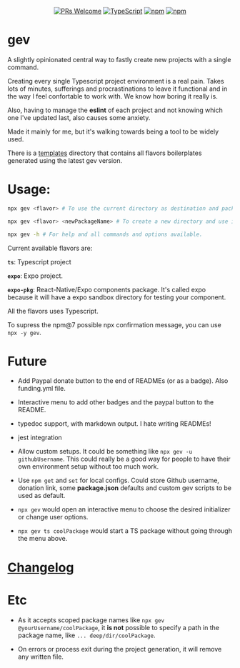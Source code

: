 <div align="center">

[![PRs Welcome](https://img.shields.io/badge/PRs-welcome-brightgreen.svg?style=flat-square)](http://makeapullrequest.com)
[![TypeScript](https://badgen.net/npm/types/env-var)](http://www.typescriptlang.org/)
[![npm](https://img.shields.io/npm/v/gev)](https://www.npmjs.com/package/gev)
[![npm](https://img.shields.io/npm/dw/gev)](https://www.npmjs.com/package/gev)

</div>

# gev

A slightly opinionated central way to fastly create new projects with a single command.

Creating every single Typescript project environment is a real pain. Takes lots of minutes, sufferings and procrastinations to leave it functional and in the way I feel confortable to work with. We know how boring it really is.

Also, having to manage the **eslint** of each project and not knowing which one I've updated last, also causes some anxiety.

Made it mainly for me, but it's walking towards being a tool to be widely used.

There is a [templates](./templates) directory that contains all flavors boilerplates generated using the latest gev version.


# Usage:

```bash
npx gev <flavor> # To use the current directory as destination and package name. Directory emptiness will be checked.

npx gev <flavor> <newPackageName> # To create a new directory and use it as the package name. Directory existence will be checked.

npx gev -h # For help and all commands and options available.
```

Current available flavors are:

**`ts`**: Typescript project

**`expo`**: Expo project.

**`expo-pkg`**: React-Native/Expo components package. It's called expo because it will have a expo sandbox directory for testing your component.

All the flavors uses Typescript.

To supress the npm@7 possible npx confirmation message, you can use `npx -y gev`.

# Future

* Add Paypal donate button to the end of READMEs (or as a badge). Also funding.yml file.

* Interactive menu to add other badges and the paypal button to the README.

* typedoc support, with markdown output. I hate writing READMEs!

* jest integration

* Allow custom setups. It could be something like `npx gev -u githubUsername`. This could really be a good way for people to have their own environment setup without too much work.

* Use `npm get` and `set` for local configs. Could store Github username, donation link, some **package.json** defaults and custom gev scripts to be used as default.

* `npx gev` would open an interactive menu to choose the desired initializer or change user options.

* `npx gev ts coolPackage` would start a TS package without going through the menu above.

# [Changelog](CHANGELOG.md)

# Etc

* As it accepts scoped package names like `npx gev @yourUsername/coolPackage`, it **is not** possible to specify a path in the package name, like `... deep/dir/coolPackage`.

* On errors or process exit during the project generation, it will remove any written file.
